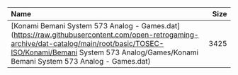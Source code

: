 |Name|Size|
|:---|---:|
|[Konami Bemani System 573 Analog - Games.dat](https://raw.githubusercontent.com/open-retrogaming-archive/dat-catalog/main/root/basic/TOSEC-ISO/Konami/Bemani System 573 Analog/Games/Konami Bemani System 573 Analog - Games.dat)|3425|

